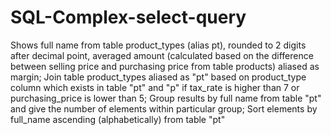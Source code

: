 # SQL-Complex-select-query
Shows full name from table product_types (alias pt), rounded to 2 digits after decimal point, averaged amount (calculated based on the difference between selling price and purchasing price from table products) aliased as margin; Join table product_types aliased as "pt" based on product_type column which exists in table "pt" and "p" if tax_rate is higher than 7 or purchasing_price is lower than 5; Group results by full name from table "pt" and give the number of elements within particular group; Sort elements by full_name ascending (alphabetically) from table "pt"  
